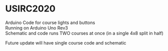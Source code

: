 # USIRC2020
Arduino Code for course lights and buttons  
Running on Arduino Uno Rev3  
Schematic and code runs TWO courses at once (in a single 4x8 split in half)  

Future update will have single course code and schematic  

